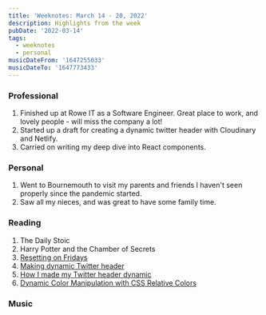 ```yaml
---
title: 'Weeknotes: March 14 - 20, 2022'
description: Highlights from the week
pubDate: '2022-03-14'
tags:
  - weeknotes
  - personal
musicDateFrom: '1647255033'
musicDateTo: '1647773433'
---
```


### Professional

1. Finished up at Rowe IT as a Software Engineer. Great place to work, and lovely people - will miss the company a lot!
1. Started up a draft for creating a dynamic twitter header with Cloudinary and Netlify.
1. Carried on writing my deep dive into React components.

### Personal

1. Went to Bournemouth to visit my parents and friends I haven't seen properly since the pandemic started.
1. Saw all my nieces, and was great to have some family time.

### Reading

1. The Daily Stoic
1. Harry Potter and the Chamber of Secrets
1. [Resetting on Fridays](https://www.getrevue.co/profile/aspit/issues/resetting-on-fridays-1069745?via=twitter-card&client=DesktopWeb&element=issue-card)
1. [Making dynamic Twitter header](https://blog.devgenius.io/making-dynamic-twitter-header-e7dcd5e08f4a)
1. [How I made my Twitter header dynamic](https://daily-dev-tips.com/posts/how-i-made-my-twitter-header-dynamic)
1. [Dynamic Color Manipulation with CSS Relative Colors](https://blog.jim-nielsen.com/2021/css-relative-colors/)

### Music

<div class="music-grid">
  <!-- {% set results = musicDateFrom | apiCall(musicDateTo) %}
  {% for album in results %}
    <a href="{{ album.url }}"><img height="174" width="174" src="{{ album.art }}" loading="lazy" /></a>
  {% endfor %} -->
</div>
